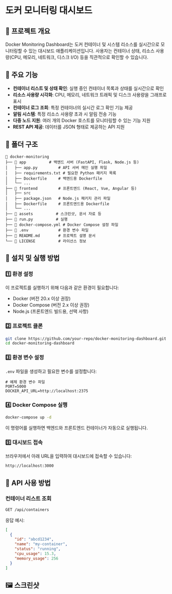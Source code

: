# 도커 모니터링 대시보드

## 📌 프로젝트 개요
Docker Monitoring Dashboard는 도커 컨테이너 및 시스템 리소스를 실시간으로 모니터링할 수 있는 대시보드 애플리케이션입니다. 사용자는 컨테이너 상태, 리소스 사용량(CPU, 메모리, 네트워크, 디스크 I/O) 등을 직관적으로 확인할 수 있습니다.

## 🚀 주요 기능
- **컨테이너 리스트 및 상태 확인**: 실행 중인 컨테이너 목록과 상태를 실시간으로 확인
- **리소스 사용량 시각화**: CPU, 메모리, 네트워크 트래픽 및 디스크 사용량을 그래프로 표시
- **컨테이너 로그 조회**: 특정 컨테이너의 실시간 로그 확인 기능 제공
- **알림 시스템**: 특정 리소스 사용량 초과 시 알림 전송 기능
- **다중 노드 지원**: 여러 개의 Docker 호스트를 모니터링할 수 있는 기능 지원
- **REST API 제공**: 데이터를 JSON 형태로 제공하는 API 지원

## 📂 폴더 구조
```
📂 docker-monitoring
├── 📂 app          # 백엔드 서버 (FastAPI, Flask, Node.js 등)
│   ├── app.py         # API 서버 메인 실행 파일
│   ├── requirements.txt # 필요한 Python 패키지 목록
│   ├── Dockerfile     # 백엔드용 Dockerfile
│   └── ...
├── 📂 frontend         # 프론트엔드 (React, Vue, Angular 등)
│   ├── src
│   ├── package.json   # Node.js 패키지 관리 파일
│   ├── Dockerfile     # 프론트엔드용 Dockerfile
│   └── ...
├── 📂 assets          # 스크린샷, 문서 자료 등
├── 📜 run.py          # 실행
├── 📜 docker-compose.yml # Docker Compose 설정 파일
├── 📜 .env             # 환경 변수 파일
├── 📜 README.md        # 프로젝트 설명 문서
└── 📜 LICENSE          # 라이선스 정보
```

## 🔧 설치 및 실행 방법

### 1️⃣ 환경 설정
이 프로젝트를 실행하기 위해 다음과 같은 환경이 필요합니다:

- Docker (버전 20.x 이상 권장)
- Docker Compose (버전 2.x 이상 권장)
- Node.js (프론트엔드 빌드용, 선택 사항)

### 2️⃣ 프로젝트 클론
```sh
git clone https://github.com/your-repo/docker-monitoring-dashboard.git
cd docker-monitoring-dashboard
```

### 3️⃣ 환경 변수 설정
`.env` 파일을 생성하고 필요한 변수를 설정합니다:

```
# 예제 환경 변수 파일
PORT=5000
DOCKER_API_URL=http://localhost:2375
```

### 4️⃣ Docker Compose 실행
```sh
docker-compose up -d
```

이 명령어를 실행하면 백엔드와 프론트엔드 컨테이너가 자동으로 실행됩니다.

### 5️⃣ 대시보드 접속
브라우저에서 아래 URL을 입력하여 대시보드에 접속할 수 있습니다:

```
http://localhost:3000
```

## 📡 API 사용 방법

### 컨테이너 리스트 조회

```sh
GET /api/containers
```

응답 예시:

```json
[
  {
    "id": "abcd1234",
    "name": "my-container",
    "status": "running",
    "cpu_usage": 15.3,
    "memory_usage": 256
  }
]
```

## 🖼️ 스크린샷
